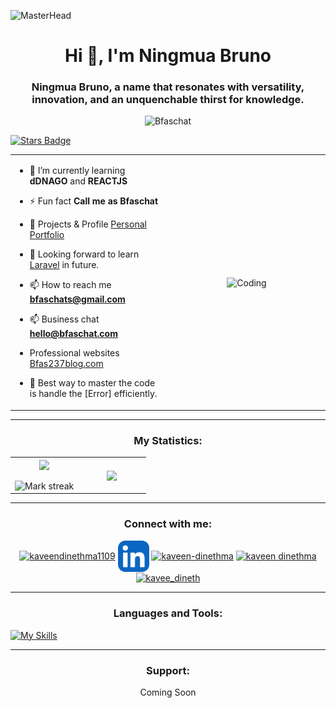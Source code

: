 ![MasterHead](https://imgs.search.brave.com/mT2PNe561Ko7Wdl56YqTzhYTTkrwe1-n_EO_1U10WPE/rs:fit:1200:840:1/g:ce/aHR0cHM6Ly9zdGF0/aWMxLm1ha2V1c2Vv/ZmltYWdlcy5jb20v/d29yZHByZXNzL3dw/LWNvbnRlbnQvdXBs/b2Fkcy8yMDE4LzEx/L2Rhcmstd2FsbHBh/cGVycy5qcGc)

<h1 align="center">Hi 👋, I'm Ningmua Bruno</h1>
<h3 align="center">Ningmua Bruno, a name that resonates with versatility, innovation, and an unquenchable thirst for knowledge. </h3>
<p align="center"> <img src="https://komarev.com/ghpvc/?username=Bfaschat&label=Profile%20views&color=0e75b6&style=flat" alt="Bfaschat" /> </p>
<a href="https://github.com/Bfaschat"><img src="https://img.shields.io/github/stars/Bfaschat" alt="Stars Badge"/></a>

<table align="center">
<tr border="none">
<td width="50%" align="left">
  
- 🌱 I’m currently learning **dDNAGO** and **REACTJS**
  
- ⚡ Fun fact **Call me as Bfaschat**
  
- 🔭 Projects & Profile [Personal Portfolio](https://bfaschat.com/)

- 🌱 Looking forward to learn [Laravel](https://laravel.com/) in future.

- 📫 How to reach me **bfaschats@gmail.com**

-  📫 Business chat **hello@bfaschat.com**

- Professional websites [Bfas237blog.com](https://Bfas237blog.com/)

- 📄 Best way to master the code is handle the [Error] efficiently.


</td>
<td width="50%" align="center">

  <img align="center" alt="Coding" width="450" src="https://repository-images.githubusercontent.com/588181932/e36ec678-7984-4cdd-8e4c-a3932772ff8e">

  
  </td>
</tr>
</table>

---

<h3 align="center">My Statistics:</h3>
<p align="center">
<table align="center">
<tr border="none">
<td width="50%" align="center">
  
  <img  align="center"  src="https://github-readme-stats.vercel.app/api?username=Bfaschat&theme=dark&show_icons=true&count_private=true" />
  <br></br>
  <img  title="🔥 Get streak stats for your profile at git.io/streak-stats" alt="Mark streak" src="https://github-readme-streak-stats.herokuapp.com/?user=Bfaschat&theme=dark&hide_border=false" /> 
</td>
<td width="50%" align="center">

  <img  align="center"  src="https://github-readme-stats.anuraghazra1.vercel.app/api/top-langs/?username=Bfaschat&theme=dark&hide_border=false&no-bg=true&no-frame=true&langs_count=10"/>
  
  </td>
</tr>
</table>

---

<h3 align="center">Connect with me:</h3>
<p align="center">
<a href="https://www.youtube.com/channel/Bfas237Forum" target="blank"><img align="center" src="https://static-00.iconduck.com/assets.00/youtube-icon-2048x2048-gedp2icy.png" alt="kaveendinethma1109" height="50" width="50" /></a>
<a href="https://linkedin.com/in/Bfaschat" target="blank"><img align="center" src="https://github.com/tandpfun/skill-icons/blob/main/icons/LinkedIn.svg" alt="kaveendinethma" height="50" width="50" /></a>
<a href="https://stackexchange.com/users/11972558/bfaschat" target="blank"><img align="center" src="https://raw.githubusercontent.com/rahuldkjain/github-profile-readme-generator/master/src/images/icons/Social/stack-overflow.svg" alt="kaveen-dinethma" height="50" width="50" /></a>
<a href="https://fb.com/ningmuabruno" target="blank"><img align="center" src="https://raw.githubusercontent.com/rahuldkjain/github-profile-readme-generator/master/src/images/icons/Social/facebook.svg" alt="kaveen dinethma" height="50" width="50" /></a>
<a href="https://www.instagram.com/Bfaschat/" target="blank"><img align="center" src="https://www.edigitalagency.com.au/wp-content/uploads/new-Instagram-icon-png-full-colour.png" alt="kavee_dineth" height="50" width="50" /></a>
</p>

---

<h3 align="center">Languages and Tools:</h3>

[![My Skills](https://skillicons.dev/icons?i=aws,gcp,azure,react,vue,flutter,python,kotlin,java,laravel,php,bootstrap,firebase,go&perline=3)](https://bfaschat.com)

---

<h3 align="center">Support:</h3>
<p align="center">Coming Soon</p>


